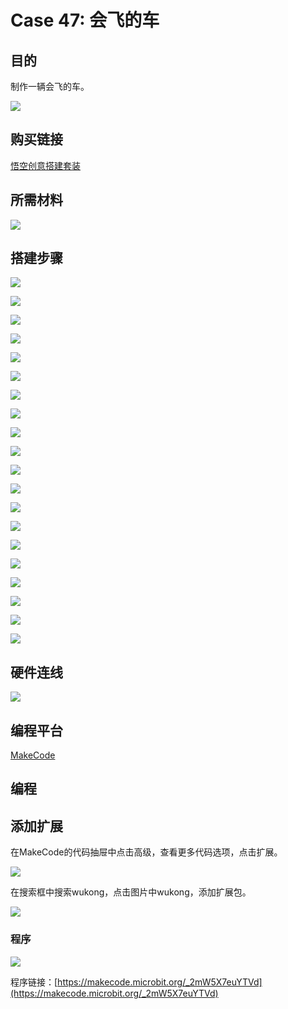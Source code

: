 # Case 47: 会飞的车
## 目的
制作一辆会飞的车。

![](./images/Wonder-Building-Kit-case-47-01.png)

## 购买链接

[悟空创意搭建套装](https://item.taobao.com/item.htm?id=649813731275&spm=2015.23436601.0.0)

## 所需材料

![](./images/Wonder-Building-Kit-step-case-47-01.png)

## 搭建步骤


![](./images/Wonder-Building-Kit-step-case-47-02.png)

![](./images/Wonder-Building-Kit-step-case-47-03.png)

![](./images/Wonder-Building-Kit-step-case-47-04.png)

![](./images/Wonder-Building-Kit-step-case-47-05.png)

![](./images/Wonder-Building-Kit-step-case-47-06.png)

![](./images/Wonder-Building-Kit-step-case-47-07.png)

![](./images/Wonder-Building-Kit-step-case-47-08.png)

![](./images/Wonder-Building-Kit-step-case-47-09.png)

![](./images/Wonder-Building-Kit-step-case-47-10.png)

![](./images/Wonder-Building-Kit-step-case-47-11.png)

![](./images/Wonder-Building-Kit-step-case-47-12.png)

![](./images/Wonder-Building-Kit-step-case-47-13.png)

![](./images/Wonder-Building-Kit-step-case-47-14.png)

![](./images/Wonder-Building-Kit-step-case-47-15.png)

![](./images/Wonder-Building-Kit-step-case-47-16.png)

![](./images/Wonder-Building-Kit-step-case-47-17.png)

![](./images/Wonder-Building-Kit-step-case-47-18.png)

![](./images/Wonder-Building-Kit-step-case-47-19.png)

![](./images/Wonder-Building-Kit-step-case-47-20.png)

![](./images/Wonder-Building-Kit-step-case-47-21.png)



## 硬件连线

![](./images/Wonder-Building-Kit-case-47-03.png)

## 编程平台

[MakeCode](https://makecode.microbit.org/)

## 编程
## 添加扩展
在MakeCode的代码抽屉中点击高级，查看更多代码选项，点击扩展。

![](./images/Wonder-Building-Kit-case-21-02.png)

在搜索框中搜索wukong，点击图片中wukong，添加扩展包。

![](./images/Wonder-Building-Kit-case-21-03.png)





### 程序

![](./images/Wonder-Building-Kit-case-47-04.png)

程序链接：[https://makecode.microbit.org/_2mW5X7euYTVd](https://makecode.microbit.org/_2mW5X7euYTVd)
